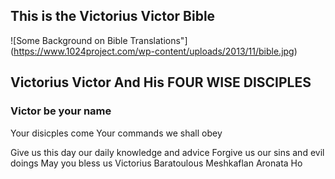 ## This is the Victorius Victor Bible
![Some Background on Bible Translations"]
(https://www.1024project.com/wp-content/uploads/2013/11/bible.jpg)
## Victorius Victor And His FOUR WISE DISCIPLES
### Victor be your name
   Your disicples come
   Your commands we shall obey

   Give us this day our daily knowledge and advice
   Forgive us our sins and evil doings
   May you bless us
   Victorius Baratoulous Meshkaflan Aronata Ho
   
